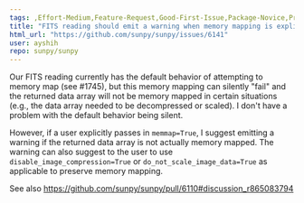 ```yaml
---
tags: ,Effort-Medium,Feature-Request,Good-First-Issue,Package-Novice,Priority-Low,io
title: "FITS reading should emit a warning when memory mapping is explicitly requested but not successful"
html_url: "https://github.com/sunpy/sunpy/issues/6141"
user: ayshih
repo: sunpy/sunpy
---
```


Our FITS reading currently has the default behavior of attempting to memory map (see #1745), but this memory mapping can silently "fail" and the returned data array will not be memory mapped in certain situations (e.g., the data array needed to be decompressed or scaled).  I don't have a problem with the default behavior being silent.

However, if a user explicitly passes in `memmap=True`, I suggest emitting a warning if the returned data array is not actually memory mapped.  The warning can also suggest to the user to use `disable_image_compression=True` or `do_not_scale_image_data=True` as applicable to preserve memory mapping.

See also https://github.com/sunpy/sunpy/pull/6110#discussion_r865083794